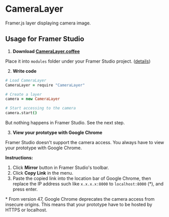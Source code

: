 CameraLayer
===========

Framer.js layer displaying camera image.

Usage for Framer Studio
-----

1. **Download [CameraLayer.coffee](https://raw.githubusercontent.com/ktcy/CameraLayer/master/CameraLayer.framer/modules/CameraLayer.coffee)**

  Place it into `modules` folder under your Framer Studio project. ([details](http://framerjs.com/docs/#modules.modules))

2. **Write code**
  ```coffee
  # Load CameraLayer
  CameraLayer = require "CameraLayer"

  # Create a layer
  camera = new CameraLayer

  # Start accessing to the camera
  camera.start()
  ```
  But nothing happens in Framer Studio. See the next step.

3. **View your prototype with Google Chrome**

  Framer Studio doesn't support the camera access. You always have to view your prototype with Google Chrome.

  **Instructions:**
  1. Click **Mirror** button in Framer Studio's toolbar.
  2. Click **Copy Link** in the menu.
  3. Paste the copied link into the location bar of Google Chrome, then replace the IP address such like `x.x.x.x:8000` to `localhost:8000` (\*), and press enter.

\* From version 47, Google Chrome deprecates the camera access from insecure origins. This means that your prototype have to be hosted by HTTPS or localhost.
